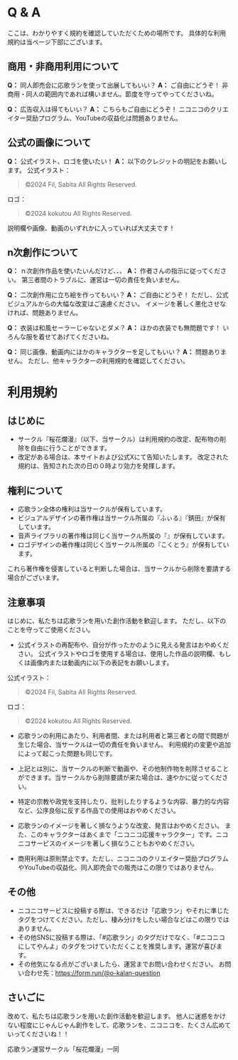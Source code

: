 # Q & A

ここは、わかりやすく規約を確認していただくための場所です。
具体的な利用規約は当ページ下部にございます。

## 商用・非商用利用について

**Q：** 同人即売会に応歌ランを使って出展してもいい？
**A：** ご自由にどうぞ！
非商用・同人の範囲内であれば構いません。節度を守ってやってくださいね。

**Q：** 広告収入は得てもいい？
**A：** こちらもご自由にどうぞ！
ニコニコのクリエイター奨励プログラム、YouTubeの収益化は問題ありません。

## 公式の画像について

**Q：** 公式イラスト、ロゴを使いたい！
**A：** 以下のクレジットの明記をお願いします。
公式イラスト：

> ©2024 Fil, Sabita All Rights Reserved.

ロゴ：

> ©2024 kokutou All Rights Reserved.

説明欄や画像、動画のいずれかに入っていれば大丈夫です！

## n次創作について

**Q：** ｎ次創作作品を使いたいんだけど、、、
**A：** 作者さんの指示に従ってください。
第三者間のトラブルに、運営は一切の責任を負いません。

**Q：** 二次創作用に立ち絵を作ってもいい？
**A：** ご自由にどうぞ！
ただし、公式ビジュアルからの大幅な改変はご遠慮ください。
イメージを著しく悪化させなければ、問題ありません。

**Q：** 衣装は和風セーラーじゃないとダメ？
**A：** ほかの衣装でも無問題です！
いろんな服を着せてあげてくださいね。

**Q：** 同じ画像、動画内にほかのキャラクターを足してもいい？
**A：** 問題ありません。
ただし、他キャラクターの利用規約を確認してください。

# 利用規約

## はじめに

- サークル『桜花爛漫』（以下、当サークル）は利用規約の改定、配布物の削除を自由に行うことができます。
- 改定がある場合は、本サイトおよび公式Xにて告知いたします。
  改定された規約は、告知された次の日の０時より効力を発揮します。

## 権利について

- 応歌ラン全体の権利は当サークルが保有しています。
- ビジュアルデザインの著作権は当サークル所属の『ふぃる』『錆田』が保有しています。
- 音声ライブラリの著作権は同じく当サークル所属の『』が保有しています。
- ロゴデザインの著作権は同じく当サークル所属の『こくとう』が保有しています。

これら著作権を侵害していると判断した場合は、当サークルから削除を要請する場合がございます。

## 注意事項

はじめに、私たちは応歌ランを用いた創作活動を歓迎します。
ただし、以下のことを守ってご使用ください。

- 公式イラストの再配布や、自分が作ったかのように見える発言はおやめください。
  公式イラストやロゴを使用する場合は、使用した作品の説明欄、もしくは画像内または動画内に以下の表記をお願いします。

公式イラスト：

> ©2024 Fil, Sabita All Rights Reserved.

ロゴ：

> ©2024 kokutou All Rights Reserved.

- 応歌ランの利用にあたり、利用者間、または利用者と第三者との間で問題が生じた場合、当サークルは一切の責任を負いません。
  利用規約の変更や追加によって起こった問題も同じです。

- 上記とは別に、当サークルの判断で動画や、その他制作物を削除させることができます。当サークルから削除要請が来た場合は、速やかに従ってください。
- 特定の宗教や政党を支持したり、批判したりするような内容、暴力的な内容など、公序良俗に反する作品での使用はおやめください。
- 応歌ランのイメージを著しく損なうような改変、発言はおやめください。
  また、このキャラクターはあくまで「ニコニコ応援キャラクター」です。ニコニコサービスのイメージを著しく損なうこともおやめください。

- 商用利用は原則禁止です。ただし、ニコニコのクリエイター奨励プログラムやYouTubeの収益化、同人即売会での販売はこの限りではありません。

## その他

- ニコニコサービスに投稿する際は、できるだけ「応歌ラン」やそれに準じたタグをつけてください。ただし、棲み分けをしたい場合などはこの限りではありません。
- その他SNSに投稿する際は、「#応歌ラン」のタグだけでなく、「#ニコニコにしてやんよ」のタグをつけていただくことを推奨します。運営が喜びます。
- その他気になる点がございましたら、運営までお問い合わせください。
  お問い合わせ先：<https://form.run/@o-kalan-question>

## さいごに

改めて、私たちは応歌ランを用いた創作活動を歓迎します。
他人に迷惑をかけない程度にじゃんじゃん創作をして、応歌ランを、ニコニコを、たくさん広めていってくださいね！！

応歌ラン運営サークル「桜花爛漫」一同
